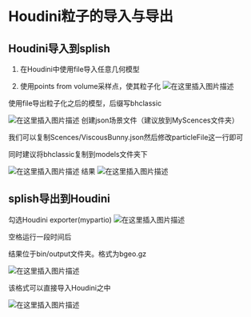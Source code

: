 # Houdini粒子的导入与导出
## Houdini导入到splish
1. 在Houdini中使用file导入任意几何模型

2. 使用points from volume采样点，使其粒子化
![在这里插入图片描述](https://img-blog.csdnimg.cn/e21f04f1055c4e6cb25b2e97b067efd6.png)




使用file导出粒子化之后的模型，后缀写bhclassic

![在这里插入图片描述](https://img-blog.csdnimg.cn/dc37fa3df44448ef8733d8eb1841b68b.png)
创建json场景文件（建议放到MyScences文件夹）

我们可以复制Scences/ViscousBunny.json然后修改particleFile这一行即可

同时建议将bhclassic复制到models文件夹下

![在这里插入图片描述](https://img-blog.csdnimg.cn/d969e14972674b71a9458d15e3471041.png)
结果
![在这里插入图片描述](https://img-blog.csdnimg.cn/a31533b4920b451d9d8130a48cb239a1.png)

## splish导出到Houdini
勾选Houdini exporter(mypartio)
![在这里插入图片描述](https://img-blog.csdnimg.cn/be725c115efd4abca04ba84884686abd.png)

空格运行一段时间后

结果位于bin/output文件夹。格式为bgeo.gz

![在这里插入图片描述](https://img-blog.csdnimg.cn/440d72598043461e8f45a8a0ff122e1e.png)

该格式可以直接导入Houdini之中

![在这里插入图片描述](https://img-blog.csdnimg.cn/c7dba99d4d074a87a35f22adf2416a9e.png)
